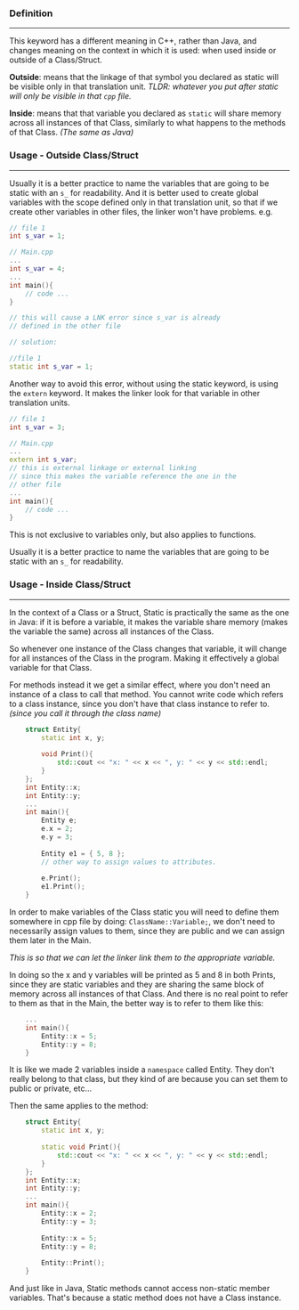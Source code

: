 ### Definition
---
This keyword has a different meaning in C++, rather than Java, and changes meaning on the context in which it is used: when used inside or outside of a Class/Struct.

**Outside**: means that the linkage of that symbol you declared as static will be visible only in that translation unit. *$TLDR$: whatever you put after static will only be visible in that `cpp` file.*

**Inside**: means that that variable you declared as `static` will share memory across all instances of that Class, similarly to what happens to the methods of that Class. *(The same as Java)*
### Usage - Outside Class/Struct
---
Usually it is a better practice to name the variables that are going to be static with an `s_` for readability. And it is better used to create global variables with the scope defined only in that translation unit, so that if we create other variables in other files, the linker won't have problems.
e.g.

```cpp 
// file 1
int s_var = 1;

// Main.cpp
...
int s_var = 4;
...
int main(){
	// code ...
}

// this will cause a LNK error since s_var is already
// defined in the other file

// solution: 

//file 1
static int s_var = 1;
```

Another way to avoid this error, without using the static keyword, is using the `extern` keyword. It makes the linker look for that variable in other translation units.

```cpp
// file 1
int s_var = 3;

// Main.cpp
...
extern int s_var;
// this is external linkage or external linking
// since this makes the variable reference the one in the
// other file
...
int main(){
	// code ...
}
```

This is not exclusive to variables only, but also applies to functions.

Usually it is a better practice to name the variables that are going to be static with an `s_` for readability.
### Usage - Inside Class/Struct
---
In the context of a Class or a Struct, Static is practically the same as the one in Java: if it is before a variable, it makes the variable share memory (makes the variable the same) across all instances of the Class.

So whenever one instance of the Class changes that variable, it will change for all instances of the Class in the program. Making it effectively a global variable for that Class.

For methods instead it we get a similar effect, where you don't need an instance of a class to call that method. You cannot write code which refers to a class instance, since you don't have that class instance to refer to. *(since you call it through the class name)*

```cpp
	struct Entity{
		static int x, y;
		
		void Print(){
			std::cout << "x: " << x << ", y: " << y << std::endl;
		}
	};
	int Entity::x;
	int Entity::y;
	...
	int main(){
		Entity e;
		e.x = 2;
		e.y = 3;
		
		Entity e1 = { 5, 8 }; 
		// other way to assign values to attributes.
		
		e.Print();
		e1.Print();
	}
```

In order to make variables of the Class static you will need to define them somewhere in cpp file by doing: `ClassName::Variable;`, we don't need to necessarily assign values to them, since they are public and we can assign them later in the Main.

*This is so that we can let the linker link them to the appropriate variable.*

In doing so the x and y variables will be printed as 5 and 8 in both Prints, since they are static variables and they are sharing the same block of memory across all instances of that Class. And there is no real point to refer to them as that in the Main, the better way is to refer to them like this:

```cpp
	...
	int main(){
		Entity::x = 5;
		Entity::y = 8;
	}
```

It is like we made 2 variables inside a `namespace` called Entity. They don't really belong to that class, but they kind of are because you can set them to public or private, etc...

Then the same applies to the method: 

```cpp
	struct Entity{
		static int x, y;
		
		static void Print(){
			std::cout << "x: " << x << ", y: " << y << std::endl;
		}
	};
	int Entity::x;
	int Entity::y;
	...
	int main(){
		Entity::x = 2;
		Entity::y = 3;
		
		Entity::x = 5;
		Entity::y = 8;
		
		Entity::Print();
	}
```

And just like in Java, Static methods cannot access non-static member variables. That's because a static method does not have a Class instance.
